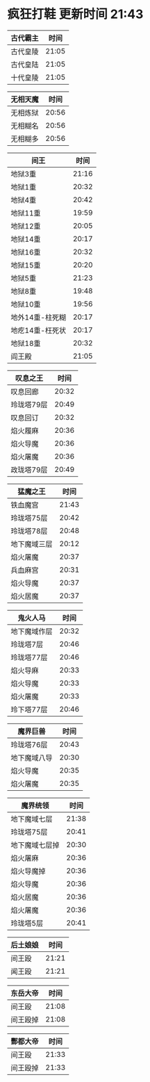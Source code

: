 # 疯狂打鞋 更新时间 21:43

| 古代霸主   | 时间    |
|--------|-------|
| 古代皇陵 | 21:05 |
| 古代皇陆 | 21:05 |
| 十代皇陵 | 21:05 |

| 无相天魔   | 时间    |
|--------|-------|
| 无相炼狱 | 20:56 |
| 无相糊名 | 20:56 |
| 无相糊多 | 20:56 |

| 间王   | 时间    |
|--------|-------|
| 地狱3重 | 21:16 |
| 地狱1重 | 20:32 |
| 地狱4重 | 20:42 |
| 地狱11重 | 19:59 |
| 地狱12重 | 20:05 |
| 地狱14重 | 20:17 |
| 地狱16重 | 20:32 |
| 地狱15重 | 20:20 |
| 地狱5重 | 21:23 |
| 地狱8重 | 19:48 |
| 地狱10重 | 19:56 |
| 地外14重-柱死糊 | 20:17 |
| 地疙14重-枉死状 | 20:17 |
| 地狱18重 | 20:32 |
| 阎王殿 | 21:05 |

| 叹息之王   | 时间    |
|--------|-------|
| 叹息回廊 | 20:32 |
| 玲珑塔79层 | 20:49 |
| 叹息回订 | 20:32 |
| 焰火履麻 | 20:36 |
| 焰火导魔 | 20:36 |
| 焰火屠魔 | 20:36 |
| 政珑塔79层 | 20:49 |

| 猛魔之王   | 时间    |
|--------|-------|
| 铁血魔宫 | 21:43 |
| 玲珑塔75层 | 20:42 |
| 玲珑塔78层 | 20:48 |
| 地下魔域三层 | 20:12 |
| 焰火屠魔 | 20:37 |
| 兵血麻宫 | 20:31 |
| 焰火导魔 | 20:37 |
| 焰火居魔 | 20:37 |

| 鬼火人马   | 时间    |
|--------|-------|
| 地下魔域作层 | 20:32 |
| 玲珑塔7层 | 20:46 |
| 玲珑塔77层 | 20:46 |
| 焰火导麻 | 20:33 |
| 焰火导魔 | 20:33 |
| 焰火屠魔 | 20:33 |
| 玲下塔77层 | 20:46 |

| 魔界巨兽   | 时间    |
|--------|-------|
| 玲珑塔76层 | 20:43 |
| 地下魔域八导 | 20:30 |
| 焰火导魔 | 20:35 |
| 焰火屠魔 | 20:35 |

| 魔界统领   | 时间    |
|--------|-------|
| 地下魔域七层 | 21:38 |
| 玲珑塔75层 | 20:41 |
| 地下魔域七层掉 | 20:30 |
| 焰火屠麻 | 20:36 |
| 焰火导魔掉 | 20:36 |
| 焰火导魔 | 20:36 |
| 焰火居魔 | 20:36 |
| 焰火屠魔 | 20:36 |
| 玲珑塔5层 | 20:41 |

| 后土娘娘   | 时间    |
|--------|-------|
| 间王殴 | 21:21 |
| 闻王殴 | 21:21 |

| 东岳大帝   | 时间    |
|--------|-------|
| 间王殴 | 21:08 |
| 间王殴掉 | 21:08 |

| 酆都大帝   | 时间    |
|--------|-------|
| 间王殴 | 21:33 |
| 间王殴掉 | 21:33 |